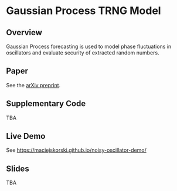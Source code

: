 # Gaussian Process TRNG Model

## Overview

Gaussian Process forecasting is used to model phase fluctuations in oscillators and evaluate security of extracted random numbers.

## Paper

See the [arXiv preprint](https://arxiv.org/html/2410.14205v1).

## Supplementary Code

TBA

## Live Demo 

See https://maciejskorski.github.io/noisy-oscillator-demo/

## Slides

TBA

